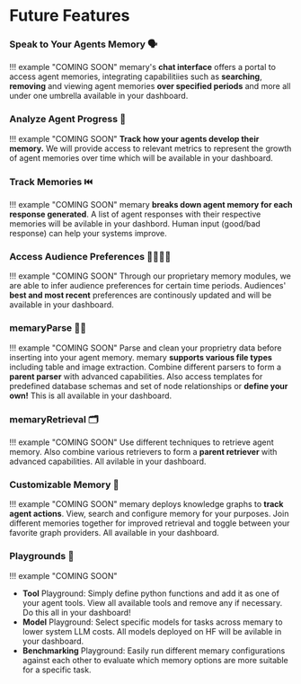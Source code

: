 # Future Features 
### Speak to Your Agents Memory 🗣️
!!! example "COMING SOON"
memary's **chat interface** offers a portal to access agent memories, integrating capabilitiies such as **searching**, **removing** and viewing agent memories **over specified periods** and more all under one umbrella available in your dashboard. 

### Analyze Agent Progress 🧠
!!! example "COMING SOON"
**Track how your agents develop their memory.** We will provide access to relevant metrics to represent the growth of agent memories over time which will be available in your dashboard.

### Track Memories ⏮️
!!! example "COMING SOON"
memary **breaks down agent memory for each response generated**. A list of agent responses with their respective memories will be avilable in your dashbord. Human input (good/bad response) can help your systems improve. 

### Access Audience Preferences 🧑‍🧑‍🧒‍🧒
!!! example "COMING SOON"
Through our proprietary memory modules, we are able to infer audience preferences for certain time periods. Audiences' **best and most recent** preferences are continously updated and will be available in your dashboard.  

### memaryParse ✍🏻
!!! example "COMING SOON" 
Parse and clean your proprietry data before inserting into your agent memory. memary **supports various file types** including table and image extraction. Combine different parsers to form a **parent parser** with advanced capabilities. Also access templates for predefined database schemas and set of node relationships or **define your own!** This is all available in your dashboard. 

### memaryRetrieval 🗂️
!!! example "COMING SOON" 
Use different techniques to retrieve agent memory. Also combine various retrievers to form a **parent retriever** with advanced capabilities. All avilable in your dashboard. 

### Customizable Memory 🧪
!!! example "COMING SOON" 
memary deploys knowledge graphs to **track agent actions**. View, search and configure memory for your purposes. Join different memories together for improved retrieval and toggle between your favorite graph providers. All available in your dashboard.  

### Playgrounds 🛝
!!! example "COMING SOON" 
- **Tool** Playground: Simply define python functions and add it as one of your agent tools. View all available tools and remove any if necessary. Do this all in your dashboard!
- **Model** Playground: Select specific models for tasks across memary to lower system LLM costs. All models deployed on HF will be avilable in your dashboard.  
- **Benchmarking** Playground: Easily run different memary configurations against each other to evaluate which memory options are more suitable for a specific task. 


<!--
As mentioned, memary will benefit from the following integrations:

- Create an LLM Judge that scores the ReACT agent forming a feedback loop. See [Zooter](https://arxiv.org/abs/2311.08692) for insights.
- Expand the knowledge graph’s capabilities to support multiple modalities, i.e., images.
- Optimize the graph to reduce latency of search times.
- Instead of extracting the top N entities from the entity knowledge store deploy more advanced memory compression techniques such as extracting only the entities included in the agent’s response.

!!! note "memary's Future Structure" 
    Currently memary is structured so that the ReAct agent can only process one query at a time. We hope to see **multiprocessing** integrated so that the agent can process many subqueries simultaneously. We expect this to improve the relevancy and accuracy of responses. The source code for both decomposing the query and reranking the many agent responses has been provided, and once multiprocessing has been added to the system, these components can easily be integrated into the main `ChatAgent` class. The diagram below shows how the newly integrated system would work.

![memary_final](https://github.com/kingjulio8238/memary/blob/main/diagrams/final.png?raw=true) 

## Query Decomposition 
![QD](https://github.com/kingjulio8238/memary/blob/main/diagrams/query_decomposition.png?raw=true) 

### Why decompose? 
- User queries are complex and multifaceted, and base-model LLMs are often unable to fully understand all aspects of the query in order to create a succinct and accurate response.
- Allows an LLM of similar capabilities to answer easier questions and synthesize those answers to provide an improved response.

### How it works 
- Initially, a LlamaIndex fine-tuned query engine approach was taken. However, the LangChain query engine was found to be faster and easier to use. LangChain’s PydanticToolsParser framework was used. The query_engine_with_examples has been given 87 pre-decomposed queries (complex query + set of subqueries) to determine a pattern. Users can invoke the engine with individual queries or collate them into a list and invoke them by batch.

- Individual Invocation: 
``` py title="Individual decomposition" 
sub_qs = query_analyzer_with_examples.invoke( {"question": "What is 2 + 2? Why is it not 3?"} )
```

- Batch Invocation:
``` py title="Batch decomposition" 
questions = ["Where can I buy a Macbook Pro with an M3 chip? What is the difference to the M2 chip? How much more expensive is  the M3?", "How can I buy tickets to the upcoming NBA game? What is the price of lower bowl seats versus nosebleeds? What is the view like at either seat?", "Between a Macbook and a Windows machine, which is better for systems engineering? Which chips are most ideal? What is the price difference between the two?",] 

responses = [] for question in questions: 
responses.append(query_analyzer_with_examples.invoke({"question": question}))
```

!!! note "Purpose in larger system"
    - In a parallel system, the agent will be able to parse multiple queries at once. The query decomposer (QD) will pass all subqueries (or original query if no subqueries exist) to the agent at once.
    - Simultaneously, QD will pass the original query to the reranking module to rerank the agent responses based on their relevance to the pre-decomposed query.

!!! info "Future Contributions"
    Self-Learning: Whenever queries are decomposed, those examples will be appended to the engine’s example store as a **feedback loop** for improved future performance.

## Reranking 
![reranking](https://github.com/kingjulio8238/memary/blob/main/diagrams/reranking_diagram.png?raw=true) 

### Why rerank responses? 
Ensure that the various responses to subqueries, when merged, are relevant to the original query prior to decomposition.

### Our approach 
- We benchmarked three models to determine which one would best work for reranking: **BM25 Reranking Fusion, Cohere Rerank, and ColBERT Rerank**. After testing BM25, it was clear that the model was not able to classify the different responses and provide a simple merged answer. Instead of answering the question, it combined all the information on the page, introducing irrelevant information.
- Next, when testing out Cohere, the model performed better than BM25 but was still not classifying the paragraphs well. The reranking was not always accurate, as it performed well for some questions but was not able to rank others. Furthermore, the ranking was still pretty inaccurate, performing between 0.25 - 0.5 out of 1.
- Finally, we tested ColBERT rerank, and it was found that this model performed best compared to the other two. ColBERT was able to synthesize results from the given data and ranked them very accurately, with reranking scores between 0.6 - 0.7 out of 1. With this, ColBERT had the most potential, being able to determine which responses were most related and important to answering the query.

!!! note "Purpose in larger system"
    Passes the reranking result to the knowledge graph for storage and to the new context window as one source of context for inference.

!!! info "Future Contributions"
    Future Benchmarking: Include the Cohere Rerank 3 model and others in the reranking [analysis](https://docs.google.com/document/d/1gHzvgktqnHcg7wbIuKHr6W5NMYk6UVlJkRQfSqzk9e4/edit). The data used for benchmarking can be found [here](https://docs.google.com/document/d/1knfJRsoEzjKziilmF_ZwSwMRBvYbF0yNlRdpDteDiW4/edit?usp=sharing). Add to it!

-->